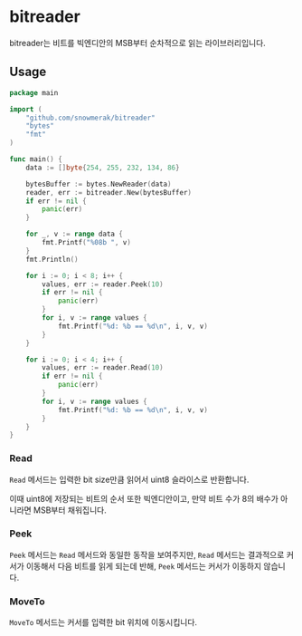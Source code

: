 # bitreader

bitreader는 비트를 빅엔디안의 MSB부터 순차적으로 읽는 라이브러리입니다. 

## Usage

```go
package main

import (
	"github.com/snowmerak/bitreader"
	"bytes"
	"fmt"
)

func main() {
	data := []byte{254, 255, 232, 134, 86}

	bytesBuffer := bytes.NewReader(data)
	reader, err := bitreader.New(bytesBuffer)
	if err != nil {
		panic(err)
	}

	for _, v := range data {
		fmt.Printf("%08b ", v)
	}
	fmt.Println()

	for i := 0; i < 8; i++ {
		values, err := reader.Peek(10)
		if err != nil {
			panic(err)
		}
		for i, v := range values {
			fmt.Printf("%d: %b == %d\n", i, v, v)
		}
	}

	for i := 0; i < 4; i++ {
		values, err := reader.Read(10)
		if err != nil {
			panic(err)
		}
		for i, v := range values {
			fmt.Printf("%d: %b == %d\n", i, v, v)
		}
	}
}
```

### Read

`Read` 메서드는 입력한 bit size만큼 읽어서 uint8 슬라이스로 반환합니다.

이때 uint8에 저장되는 비트의 순서 또한 빅엔디안이고, 만약 비트 수가 8의 배수가 아니라면 MSB부터 채워집니다.

### Peek

`Peek` 메서드는 `Read` 메서드와 동일한 동작을 보여주지만, `Read` 메서드는 결과적으로 커서가 이동해서 다음 비트를 읽게 되는데 반해, `Peek` 메서드는 커서가 이동하지 않습니다.

### MoveTo

`MoveTo` 메서드는 커서를 입력한 bit 위치에 이동시킵니다.

